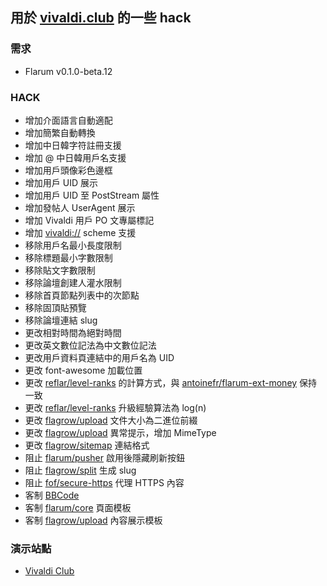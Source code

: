 ## 用於 [vivaldi.club](https://vivaldi.club) 的一些 hack

### 需求

- Flarum v0.1.0-beta.12

### HACK

- 增加介面語言自動適配
- 增加簡繁自動轉換
- 增加中日韓字符註冊支援
- 增加 @ 中日韓用戶名支援
- 增加用戶頭像彩色邊框
- 增加用戶 UID 展示
- 增加用戶 UID 至 PostStream 屬性
- 增加發帖人 UserAgent 展示
- 增加 Vivaldi 用戶 PO 文專屬標記
- 增加 [vivaldi://](vivaldi://about/) scheme 支援
- 移除用戶名最小長度限制
- 移除標題最小字數限制
- 移除貼文字數限制
- 移除論壇創建人灌水限制
- 移除首頁節點列表中的次節點
- 移除固頂貼預覽
- 移除論壇連結 slug
- 更改相對時間為絕對時間
- 更改英文數位記法為中文數位記法
- 更改用戶資料頁連結中的用戶名為 UID
- 更改 font-awesome 加載位置
- 更改 [reflar/level-ranks](https://github.com/reflar/level-ranks) 的計算方式，與 [antoinefr/flarum-ext-money](https://github.com/antoinefr/flarum-ext-money) 保持一致
- 更改 [reflar/level-ranks](https://github.com/reflar/level-ranks) 升級經驗算法為 log(n)
- 更改 [flagrow/upload](https://github.com/flagrow/upload) 文件大小為二進位前綴
- 更改 [flagrow/upload](https://github.com/flagrow/upload) 異常提示，增加 MimeType
- 更改 [flagrow/sitemap](https://github.com/flagrow/sitemap) 連結格式
- 阻止 [flarum/pusher](https://github.com/flarum/pusher) 啟用後隱藏刷新按鈕
- 阻止 [flagrow/split](https://github.com/flagrow/split) 生成 slug
- 阻止 [fof/secure-https](https://github.com/FriendsOfFlarum/secure-https) 代理 HTTPS 內容
- 客制 [BBCode](https://github.com/Csineneo/vivaldi-club-bbcode)
- 客制 [flarum/core](https://github.com/flarum/core) 頁面模板
- 客制 [flagrow/upload](https://github.com/flagrow/upload) 內容展示模板

### 演示站點

- [Vivaldi Club](https://vivaldi.club)
